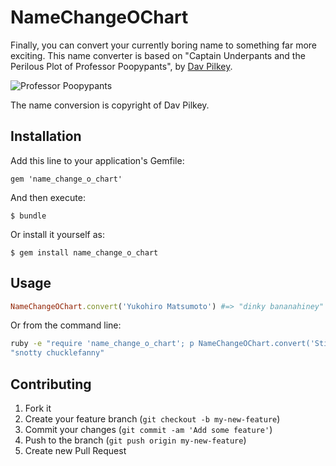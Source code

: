# NameChangeOChart

Finally, you can convert your currently boring name to something far more exciting. This name converter is based on "Captain Underpants and the Perilous Plot of Professor Poopypants", by [Dav Pilkey](http://www.pilkey.com).

![Professor Poopypants](PPP.gif "Professor Poopypants")

The name conversion is copyright of Dav Pilkey.

## Installation

Add this line to your application's Gemfile:

    gem 'name_change_o_chart'

And then execute:

    $ bundle

Or install it yourself as:

    $ gem install name_change_o_chart

## Usage

```ruby
NameChangeOChart.convert('Yukohiro Matsumoto') #=> "dinky bananahiney"
```

Or from the command line: 

```bash
ruby -e "require 'name_change_o_chart'; p NameChangeOChart.convert('Stinky Wafflebuns')" =>
"snotty chucklefanny"
```

## Contributing

1. Fork it
2. Create your feature branch (`git checkout -b my-new-feature`)
3. Commit your changes (`git commit -am 'Add some feature'`)
4. Push to the branch (`git push origin my-new-feature`)
5. Create new Pull Request
